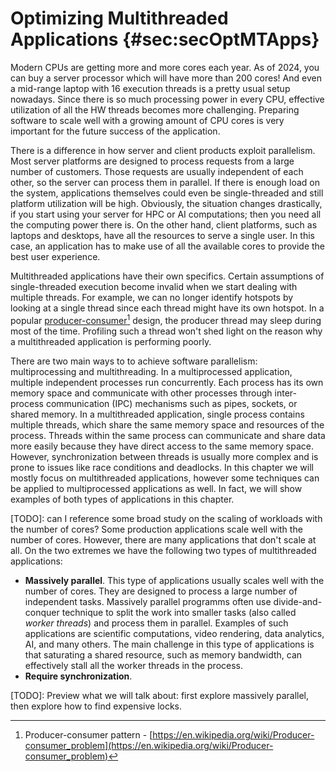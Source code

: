 # Optimizing Multithreaded Applications {#sec:secOptMTApps}

Modern CPUs are getting more and more cores each year. As of 2024, you can buy a server processor which will have more than 200 cores! And even a mid-range laptop with 16 execution threads is a pretty usual setup nowadays. Since there is so much processing power in every CPU, effective utilization of all the HW threads becomes more challenging. Preparing software to scale well with a growing amount of CPU cores is very important for the future success of the application.

There is a difference in how server and client products exploit parallelism. Most server platforms are designed to process requests from a large number of customers. Those requests are usually independent of each other, so the server can process them in parallel. If there is enough load on the system, applications themselves could even be single-threaded and still platform utilization will be high. Obviously, the situation changes drastically, if you start using your server for HPC or AI computations; then you need all the computing power there is. On the other hand, client platforms, such as laptops and desktops, have all the resources to serve a single user. In this case, an application has to make use of all the available cores to provide the best user experience.

Multithreaded applications have their own specifics. Certain assumptions of single-threaded execution become invalid when we start dealing with multiple threads. For example, we can no longer identify hotspots by looking at a single thread since each thread might have its own hotspot. In a popular [producer-consumer](https://en.wikipedia.org/wiki/Producer–consumer_problem)[^5] design, the producer thread may sleep during most of the time. Profiling such a thread won't shed light on the reason why a multithreaded application is performing poorly.

There are two main ways to to achieve software parallelism: multiprocessing and multithreading. In a multiprocessed application, multiple independent processes run concurrently. Each process has its own memory space and communicate with other processes through inter-process communication (IPC) mechanisms such as pipes, sockets, or shared memory. In a multithreaded application, single process contains multiple threads, which share the same memory space and resources of the process. Threads within the same process can communicate and share data more easily because they have direct access to the same memory space. However, synchronization between threads is usually more complex and is prone to issues like race conditions and deadlocks. In this chapter we will mostly focus on multithreaded applications, however some techniques can be applied to multiprocessed applications as well. In fact, we will show examples of both types of applications in this chapter.

[TODO]: can I reference some broad study on the scaling of workloads with the number of cores?
Some production applications scale well with the number of cores. However, there are many applications that don't scale at all. On the two extremes we have the following two types of multithreaded applications:

* **Massively parallel**. This type of applications usually scales well with the number of cores. They are designed to process a large number of independent tasks. Massively parallel programms often use divide-and-conquer technique to split the work into smaller tasks (also called *worker threads*) and process them in parallel. Examples of such applications are scientific computations, video rendering, data analytics, AI, and many others. The main challenge in this type of applications is that saturating a shared resource, such as memory bandwidth, can effectively stall all the worker threads in the process.
* **Require synchronization**.

[TODO]: Preview what we will talk about: first explore massively parallel, then explore how to find expensive locks.

[^5]: Producer-consumer pattern - [https://en.wikipedia.org/wiki/Producer-consumer_problem](https://en.wikipedia.org/wiki/Producer-consumer_problem)
